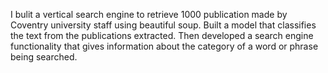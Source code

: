 I bulit a vertical search engine to retrieve 1000 publication made by Coventry university staff using beautiful soup.
Built a model that classifies the text from the publications extracted.
Then developed a search engine functionality that gives information about the category of a word or phrase being searched. 
